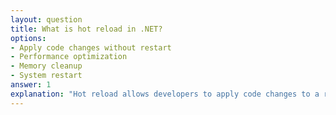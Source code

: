 ```yaml
---
layout: question
title: What is hot reload in .NET?
options:
- Apply code changes without restart
- Performance optimization
- Memory cleanup
- System restart
answer: 1
explanation: "Hot reload allows developers to apply code changes to a running application without needing to restart or lose application state."
---
```


